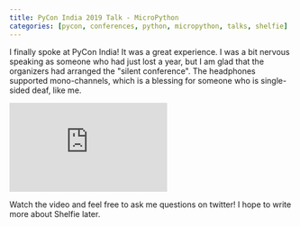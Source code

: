 ```yaml
---
title: PyCon India 2019 Talk - MicroPython
categories: [pycon, conferences, python, micropython, talks, shelfie]
---
```



I finally spoke at PyCon India! It was a great experience. I was a bit nervous
speaking as someone who had just lost a year, but I am glad that the organizers
had arranged the "silent conference". The headphones supported mono-channels,
which is a blessing for someone who is single-sided deaf, like me.

<iframe
    width="280" height="158"
    src="https://www.youtube.com/embed/aEYftBZz6ag" frameborder="0"
    allow="accelerometer; autoplay; encrypted-media; gyroscope; picture-in-picture"
    allowfullscreen>
</iframe>


Watch the video and feel free to ask me questions on twitter! I hope to write
more about Shelfie later.
